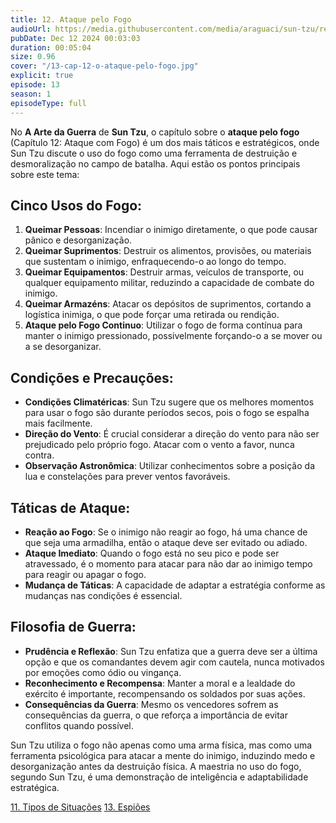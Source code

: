 ```yaml
---
title: 12. Ataque pelo Fogo
audioUrl: https://media.githubusercontent.com/media/araguaci/sun-tzu/refs/heads/main/public/audio/13-cap-12-o-ataque-pelo-fogo.mp3
pubDate: Dec 12 2024 00:03:03
duration: 00:05:04
size: 0.96
cover: "/13-cap-12-o-ataque-pelo-fogo.jpg"
explicit: true
episode: 13
season: 1
episodeType: full
---
```



No **A Arte da Guerra** de **Sun Tzu**, o capítulo sobre o **ataque pelo fogo** (Capítulo 12: Ataque com Fogo) é um dos mais táticos e estratégicos, onde Sun Tzu discute o uso do fogo como uma ferramenta de destruição e desmoralização no campo de batalha. Aqui estão os pontos principais sobre este tema:

## Cinco Usos do Fogo:

1. **Queimar Pessoas**: Incendiar o inimigo diretamente, o que pode causar pânico e desorganização.
2. **Queimar Suprimentos**: Destruir os alimentos, provisões, ou materiais que sustentam o inimigo, enfraquecendo-o ao longo do tempo.
3. **Queimar Equipamentos**: Destruir armas, veículos de transporte, ou qualquer equipamento militar, reduzindo a capacidade de combate do inimigo.
4. **Queimar Armazéns**: Atacar os depósitos de suprimentos, cortando a logística inimiga, o que pode forçar uma retirada ou rendição.
5. **Ataque pelo Fogo Continuo**: Utilizar o fogo de forma contínua para manter o inimigo pressionado, possivelmente forçando-o a se mover ou a se desorganizar.

## Condições e Precauções:

- **Condições Climatéricas**: Sun Tzu sugere que os melhores momentos para usar o fogo são durante períodos secos, pois o fogo se espalha mais facilmente.
- **Direção do Vento**: É crucial considerar a direção do vento para não ser prejudicado pelo próprio fogo. Atacar com o vento a favor, nunca contra.
- **Observação Astronômica**: Utilizar conhecimentos sobre a posição da lua e constelações para prever ventos favoráveis.

## Táticas de Ataque:

- **Reação ao Fogo**: Se o inimigo não reagir ao fogo, há uma chance de que seja uma armadilha, então o ataque deve ser evitado ou adiado.
- **Ataque Imediato**: Quando o fogo está no seu pico e pode ser atravessado, é o momento para atacar para não dar ao inimigo tempo para reagir ou apagar o fogo.
- **Mudança de Táticas**: A capacidade de adaptar a estratégia conforme as mudanças nas condições é essencial.

## Filosofia de Guerra:

- **Prudência e Reflexão**: Sun Tzu enfatiza que a guerra deve ser a última opção e que os comandantes devem agir com cautela, nunca motivados por emoções como ódio ou vingança.
- **Reconhecimento e Recompensa**: Manter a moral e a lealdade do exército é importante, recompensando os soldados por suas ações.
- **Consequências da Guerra**: Mesmo os vencedores sofrem as consequências da guerra, o que reforça a importância de evitar conflitos quando possível.

Sun Tzu utiliza o fogo não apenas como uma arma física, mas como uma ferramenta psicológica para atacar a mente do inimigo, induzindo medo e desorganização antes da destruição física. A maestria no uso do fogo, segundo Sun Tzu, é uma demonstração de inteligência e adaptabilidade estratégica.
  
<div class="text-center mt-16">
  <a class="btn btn-accent mt-9" href="/episode/post12">11. Tipos de Situações</a>
  <a class="btn btn-accent mt-9" href="/episode/post14">13. Espiões</a>
</div>
